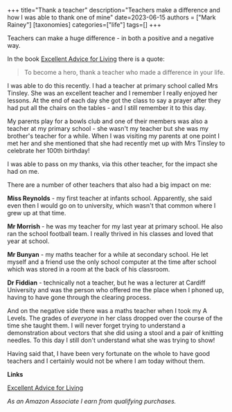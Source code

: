 +++
title="Thank a teacher"
description="Teachers make a difference and how I was able to thank one of mine"
date=2023-06-15
authors = ["Mark Rainey"]
[taxonomies]
categories=["life"]
tags=[]
+++

Teachers can make a huge difference - in both a positive and a negative way.

<!-- more -->

In the book [Excellent Advice for Living](https://amzn.to/3WLHCgj) there is a quote:

> To become a hero, thank a teacher who made a difference in your life.

I was able to do this recently. I had a teacher at primary school called Mrs Tinsley. She was an excellent teacher and I remember I really enjoyed her lessons. At the end of each day she got the class to say a prayer after they had put all the chairs on the tables - and I still remember it to this day.

My parents play for a bowls club and one of their members was also a teacher at my primary school - she wasn't my teacher but she was my brother's teacher for a while. When I was visiting my parents at one point I met her and she mentioned that she had recently met up with Mrs Tinsley to celebrate her 100th birthday!

I was able to pass on my thanks, via this other teacher, for the impact she had on me.

There are a number of other teachers that also had a big impact on me:

**Miss Reynolds** - my first teacher at infants school. Apparently, she said even then I would go on to university, which wasn't that common where I grew up at that time. 

**Mr Morrish** - he was my teacher for my last year at primary school. He also ran the school football team. I really thrived in his classes and loved that year at school.

**Mr Bunyan** - my maths teacher for a while at secondary school. He let myself and a friend use the only school computer at the time after school which was stored in a room at the back of his classroom.

**Dr Fiddian** - technically not a teacher, but he was a lecturer at Cardiff University and was the person who offered me the place when I phoned up, having to have gone through the clearing process.

And on the negative side there was a maths teacher when I took my A Levels. The grades of *everyone* in her class dropped over the course of the time she taught them. I will never forget trying to understand a demonstration about vectors that she did using a stool and a pair of knitting needles. To this day I still don't understand what she was trying to show!

Having said that, I have been very fortunate on the whole to have good teachers and I certainly would not be where I am today without them.

__Links__

[Excellent Advice for Living](https://amzn.to/3WLHCgj)

*As an Amazon Associate I earn from qualifying purchases.*

